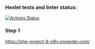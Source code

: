 ### Hexlet tests and linter status:
[![Actions Status](https://github.com/kate2610k/php-project-9/actions/workflows/hexlet-check.yml/badge.svg)](https://github.com/kate2610k/php-project-9/actions)

### Step 1
https://php-project-9-xl6y.onrender.com/
